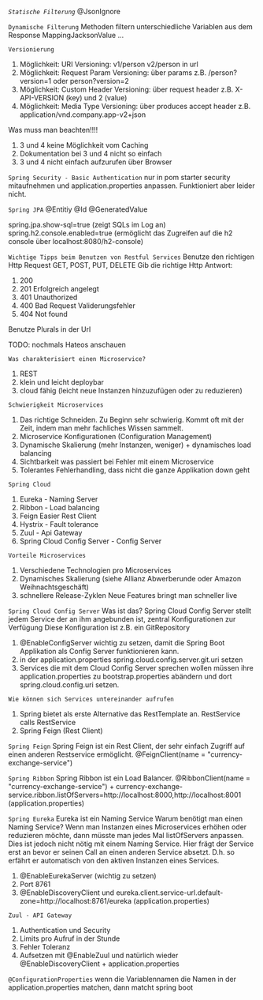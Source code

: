 _`Statische Filterung`_
@JsonIgnore

`Dynamische Filterung`
Methoden filtern unterschiedliche Variablen aus dem Response
MappingJacksonValue ...

`Versionierung`
1. Möglichkeit: URI Versioning: v1/person v2/person in url 
2. Möglichkeit: Request Param Versioning: über params z.B. /person?version=1 oder person?version=2
3. Möglichkeit: Custom Header Versioning: über request header z.B. X-API-VERSION (key) und 2 (value)
4. Möglichkeit: Media Type Versioning: über produces accept header z.B. application/vnd.company.app-v2+json

Was muss man beachten!!!!
1. 3 und 4 keine Möglichkeit vom Caching
2. Dokumentation bei 3 und 4 nicht so einfach
3. 3 und 4 nicht einfach aufzurufen über Browser

`Spring Security - Basic Authentication`
nur in pom starter security mitaufnehmen und application.properties anpassen. Funktioniert aber leider nicht.

`Spring JPA`
@Entitiy
@Id
@GeneratedValue

spring.jpa.show-sql=true (zeigt SQLs im Log an)
spring.h2.console.enabled=true (ermöglicht das Zugreifen auf die h2 console über localhost:8080/h2-console)

`Wichtige Tipps beim Benutzen von Restful Services`
Benutze den richtigen Http Request GET, POST, PUT, DELETE
Gib die richtige Http Antwort:
1. 200
2. 201 Erfolgreich angelegt
3. 401 Unauthorized
4. 400 Bad Request Validerungsfehler
5. 404 Not found

Benutze Plurals in der Url


TODO:
nochmals Hateos anschauen


`Was charakterisiert einen Microservice?`
1. REST
2. klein und leicht deploybar
3. cloud fähig (leicht neue Instanzen hinzuzufügen oder zu reduzieren)

`Schwierigkeit Microservices`
1. Das richtige Schneiden. Zu Beginn sehr schwierig. Kommt oft mit der Zeit, indem man mehr fachliches Wissen sammelt.
2. Microservice Konfigurationen (Configuration Management)
3. Dynamische Skalierung (mehr Instanzen, weniger) + dynamisches load balancing
4. Sichtbarkeit was passiert bei Fehler mit einem Microservice
5. Tolerantes Fehlerhandling, dass nicht die ganze Applikation down geht

`Spring Cloud`
1. Eureka - Naming Server
2. Ribbon - Load balancing
3. Feign Easier Rest Client
4. Hystrix - Fault tolerance
5. Zuul - Api Gateway
6. Spring Cloud Config Server - Config Server

`Vorteile Microservices`
1. Verschiedene Technologien pro Microservices
2. Dynamisches Skalierung (siehe Allianz Abwerberunde oder Amazon Weihnachtsgeschäft)
3. schnellere Release-Zyklen Neue Features bringt man schneller live

`Spring Cloud Config Server`
Was ist das? 
Spring Cloud Config Server stellt jedem Service der an ihm angebunden ist, zentral Konfigurationen zur Verfügung
Diese Konfiguration ist z.B. ein GitRepository
1. @EnableConfigServer 
wichtig zu setzen, damit die Spring Boot Applikation als Config Server funktionieren kann.
2. in der application.properties spring.cloud.config.server.git.uri setzen
3. Services die mit dem Cloud Config Server sprechen wollen müssen ihre application.properties zu 
    bootstrap.properties abändern und dort spring.cloud.config.uri setzen.
    
`Wie können sich Services untereinander aufrufen`
1. Spring bietet als erste Alternative das RestTemplate an. RestService calls RestService
2. Spring Feign (Rest Client)

`Spring Feign`
Spring Feign ist ein Rest Client, der sehr einfach Zugriff auf einen anderen Restservice ermöglicht.
@FeignClient(name = "currency-exchange-service")

`Spring Ribbon`
Spring Ribbon ist ein Load Balancer.
@RibbonClient(name = "currency-exchange-service") + 
currency-exchange-service.ribbon.listOfServers=http://localhost:8000,http://localhost:8001 (application.properties)

`Spring Eureka`
Eureka ist ein Naming Service
Warum benötigt man einen Naming Service? Wenn man Instanzen eines Microservices
erhöhen oder reduzieren möchte, dann müsste man jedes Mal listOfServers anpassen.
Dies ist jedoch nicht nötig mit einem Naming Service. Hier frägt der Service erst an
bevor er seinen Call an einen anderen Service absetzt. D.h. so erfährt er automatisch von 
den aktiven Instanzen eines Services.
1. @EnableEurekaServer (wichtig zu setzen)
2. Port 8761
3. @EnableDiscoveryClient und eureka.client.service-url.default-zone=http://localhost:8761/eureka (application.properties)

`Zuul - API Gateway`
1. Authentication und Security
2. Limits pro Aufruf in der Stunde
3. Fehler Toleranz
4. Aufsetzen mit @EnableZuul und natürlich wieder @EnableDiscoveryClient + application.properties

`@ConfigurationProperties`
wenn die Variablennamen die Namen in der application.properties matchen, dann matcht spring boot 